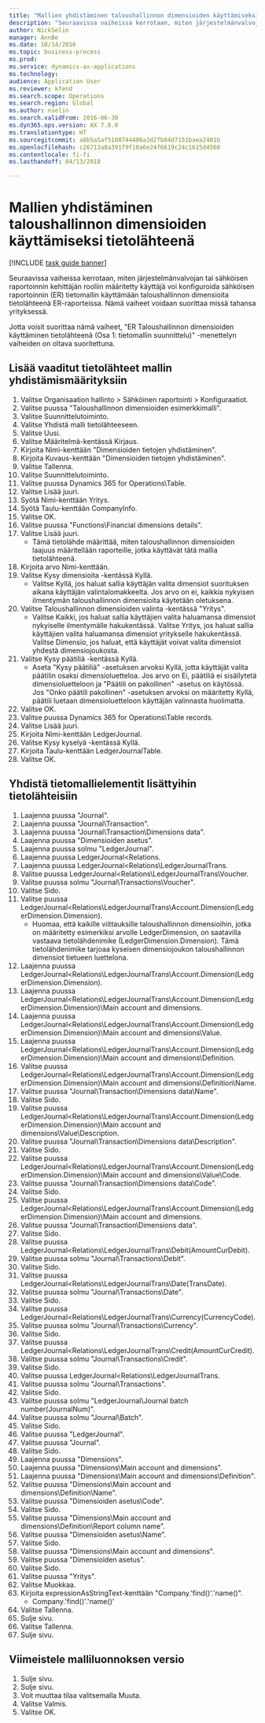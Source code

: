 ```yaml
--- 
title: "Mallien yhdistäminen taloushallinnon dimensioiden käyttämiseksi tietolähteenä"
description: "Seuraavissa vaiheissa kerrotaan, miten järjestelmänvalvojan tai sähköisen raportoinnin kehittäjän rooliin määritetty käyttäjä voi konfiguroida sähköisen raportoinnin (ER) tietomallin käyttämään taloushallinnon dimensioita tietolähteenä ER-raporteissa."
author: NickSelin
manager: AnnBe
ms.date: 10/14/2016
ms.topic: business-process
ms.prod: 
ms.service: dynamics-ax-applications
ms.technology: 
audience: Application User
ms.reviewer: kfend
ms.search.scope: Operations
ms.search.region: Global
ms.author: nselin
ms.search.validFrom: 2016-06-30
ms.dyn365.ops.version: AX 7.0.0
ms.translationtype: HT
ms.sourcegitcommit: a8b5a5af5108744406a3d2fb84d7151baea2481b
ms.openlocfilehash: c26713a8a391f9f10a6e24f6619c24c1615d4560
ms.contentlocale: fi-fi
ms.lasthandoff: 04/13/2018

---
```

# <a name="map-models--to-use-financial-dimensions-as-a-data-source"></a>Mallien yhdistäminen taloushallinnon dimensioiden käyttämiseksi tietolähteenä 

[!INCLUDE [task guide banner](../../includes/task-guide-banner.md)]

Seuraavissa vaiheissa kerrotaan, miten järjestelmänvalvojan tai sähköisen raportoinnin kehittäjän rooliin määritetty käyttäjä voi konfiguroida sähköisen raportoinnin (ER) tietomallin käyttämään taloushallinnon dimensioita tietolähteenä ER-raporteissa. Nämä vaiheet voidaan suorittaa missä tahansa yrityksessä.

Jotta voisit suorittaa nämä vaiheet, "ER Taloushallinnon dimensioiden käyttäminen tietolähteenä (Osa 1: tietomallin suunnittelu)" -menettelyn vaiheiden on oltava suoritettuna.


## <a name="add-required-data-sources-to-model-mapping"></a>Lisää vaaditut tietolähteet mallin yhdistämismäärityksiin
1. Valitse Organisaation hallinto > Sähköinen raportointi > Konfiguraatiot.
2. Valitse puussa "Taloushallinnon dimensioiden esimerkkimalli".
3. Valitse Suunnittelutoiminto.
4. Valitse Yhdistä malli tietolähteeseen.
5. Valitse Uusi.
6. Valitse Määritelmä-kentässä Kirjaus.
7. Kirjoita Nimi-kenttään "Dimensioiden tietojen yhdistäminen".
8. Kirjoita Kuvaus-kenttään "Dimensioiden tietojen yhdistäminen".
9. Valitse Tallenna.
10. Valitse Suunnittelutoiminto.
11. Valitse puussa Dynamics 365 for Operations\Table.
12. Valitse Lisää juuri.
13. Syötä Nimi-kenttään Yritys.
14. Syötä Taulu-kenttään CompanyInfo.
15. Valitse OK.
16. Valitse puussa "Functions\Financial dimensions details".
17. Valitse Lisää juuri.
    * Tämä tietolähde määrittää, miten taloushallinnon dimensioiden laajuus määritellään raporteille, jotka käyttävät tätä mallia tietolähteenä.  
18. Kirjoita arvo Nimi-kenttään.
19. Valitse Kysy dimensioita -kentässä Kyllä.
    * Valitse Kyllä, jos haluat sallia käyttäjän valita dimensiot suorituksen aikana käyttäjän valintalomakkeelta. Jos arvo on ei, kaikkia nykyisen ilmentymän taloushallinnon dimensioita käytetään oletuksena.  
20. Valitse Taloushallinnon dimensioiden valinta -kentässä "Yritys".
    * Valitse Kaikki, jos haluat sallia käyttäjien valita haluamansa dimensiot nykyiselle ilmentymälle hakukentässä.  Valitse Yritys, jos haluat sallia käyttäjien valita haluamansa dimensiot yritykselle hakukentässä.  Valitse Dimensio, jos haluat, että käyttäjät voivat valita dimensiot yhdestä dimensiojoukosta.  
21. Valitse Kysy päätiliä -kentässä Kyllä.
    * Aseta "Kysy päätiliä" -asetuksen arvoksi Kyllä, jotta käyttäjät valita päätilin osaksi dimensioluetteloa.   Jos arvo on Ei, päätiliä ei sisällytetä dimensioluetteloon ja "Päätili on pakollinen" -asetus on käytössä. Jos "Onko päätili pakollinen" -asetuksen arvoksi on määritetty Kyllä, päätili luetaan dimensioluetteloon käyttäjän valinnasta huolimatta.  
22. Valitse OK.
23. Valitse puussa Dynamics 365 for Operations\Table records.
24. Valitse Lisää juuri.
25. Kirjoita Nimi-kenttään LedgerJournal.
26. Valitse Kysy kyselyä -kentässä Kyllä.
27. Kirjoita Taulu-kenttään LedgerJournalTable.
28. Valitse OK.

## <a name="map-data-model-elements-to-added-data-sources"></a>Yhdistä tietomallielementit lisättyihin tietolähteisiin
1. Laajenna puussa "Journal".
2. Laajenna puussa "Journal\Transaction".
3. Laajenna puussa "Journal\Transaction\Dimensions data".
4. Laajenna puussa "Dimensioiden asetus".
5. Laajenna puussa solmu "LedgerJournal".
6. Laajenna puussa LedgerJournal\<Relations.
7. Laajenna puussa LedgerJournal\<Relations\LedgerJournalTrans.
8. Valitse puussa LedgerJournal\<Relations\LedgerJournalTrans\Voucher.
9. Valitse puussa solmu "Journal\Transactions\Voucher".
10. Valitse Sido.
11. Valitse puussa LedgerJournal\<Relations\LedgerJournalTrans\Account.Dimension(LedgerDimension.Dimension).
    * Huomaa, että kaikille viittauksille taloushallinnon dimensioihin, jotka on määritetty esimerkiksi arvolle LedgerDimension, on saatavilla vastaava tietolähdenimike (LedgerDimension.Dimension). Tämä tietolähdenimike tarjoaa kyseisen dimensiojoukon taloushallinnon dimensiot tietueen luettelona.  
12. Laajenna puussa LedgerJournal\<Relations\LedgerJournalTrans\Account.Dimension(LedgerDimension.Dimension).
13. Laajenna puussa LedgerJournal\<Relations\LedgerJournalTrans\Account.Dimension(LedgerDimension.Dimension)\Main account and dimensions.
14. Laajenna puussa LedgerJournal\<Relations\LedgerJournalTrans\Account.Dimension(LedgerDimension.Dimension)\Main account and dimensions\Value.
15. Laajenna puussa LedgerJournal\<Relations\LedgerJournalTrans\Account.Dimension(LedgerDimension.Dimension)\Main account and dimensions\Definition.
16. Valitse puussa LedgerJournal\<Relations\LedgerJournalTrans\Account.Dimension(LedgerDimension.Dimension)\Main account and dimensions\Definition\Name.
17. Valitse puussa "Journal\Transaction\Dimensions data\Name".
18. Valitse Sido.
19. Valitse puussa LedgerJournal\<Relations\LedgerJournalTrans\Account.Dimension(LedgerDimension.Dimension)\Main account and dimensions\Value\Description.
20. Valitse puussa "Journal\Transaction\Dimensions data\Description".
21. Valitse Sido.
22. Valitse puussa LedgerJournal\<Relations\LedgerJournalTrans\Account.Dimension(LedgerDimension.Dimension)\Main account and dimensions\Value\Code.
23. Valitse puussa "Journal\Transaction\Dimensions data\Code".
24. Valitse Sido.
25. Valitse puussa LedgerJournal\<Relations\LedgerJournalTrans\Account.Dimension(LedgerDimension.Dimension)\Main account and dimensions.
26. Valitse puussa "Journal\Transaction\Dimensions data".
27. Valitse Sido.
28. Valitse puussa LedgerJournal\<Relations\LedgerJournalTrans\Debit(AmountCurDebit).
29. Valitse puussa solmu "Journal\Transactions\Debit".
30. Valitse Sido.
31. Valitse puussa LedgerJournal\<Relations\LedgerJournalTrans\Date(TransDate).
32. Valitse puussa solmu "Journal\Transactions\Date".
33. Valitse Sido.
34. Valitse puussa LedgerJournal\<Relations\LedgerJournalTrans\Currency(CurrencyCode).
35. Valitse puussa solmu "Journal\Transactions\Currency".
36. Valitse Sido.
37. Valitse puussa LedgerJournal\<Relations\LedgerJournalTrans\Credit(AmountCurCredit).
38. Valitse puussa solmu "Journal\Transactions\Credit".
39. Valitse Sido.
40. Valitse puussa LedgerJournal\<Relations\LedgerJournalTrans.
41. Valitse puussa solmu "Journal\Transactions".
42. Valitse Sido.
43. Valitse puussa solmu "LedgerJournal\Journal batch number(JournalNum)".
44. Valitse puussa solmu "Journal\Batch".
45. Valitse Sido.
46. Valitse puussa "LedgerJournal".
47. Valitse puussa "Journal".
48. Valitse Sido.
49. Laajenna puussa "Dimensions".
50. Laajenna puussa "Dimensions\Main account and dimensions".
51. Laajenna puussa "Dimensions\Main account and dimensions\Definition".
52. Valitse puussa "Dimensions\Main account and dimensions\Definition\Name".
53. Valitse puussa "Dimensioiden asetus\Code".
54. Valitse Sido.
55. Valitse puussa "Dimensions\Main account and dimensions\Definition\Report column name".
56. Valitse puussa "Dimensioiden asetus\Name".
57. Valitse Sido.
58. Valitse puussa "Dimensions\Main account and dimensions".
59. Valitse puussa "Dimensioiden asetus".
60. Valitse Sido.
61. Valitse puussa "Yritys".
62. Valitse Muokkaa.
63. Kirjoita expressionAsStringText-kenttään "Company.'find()'.'name()".
    * Company.'find()'.'name()'  
64. Valitse Tallenna.
65. Sulje sivu.
66. Valitse Tallenna.
67. Sulje sivu.

## <a name="complete-this-draft-models-version"></a>Viimeistele malliluonnoksen versio
1. Sulje sivu.
2. Sulje sivu.
3. Voit muuttaa tilaa valitsemalla Muuta.
4. Valitse Valmis.
5. Valitse OK.


